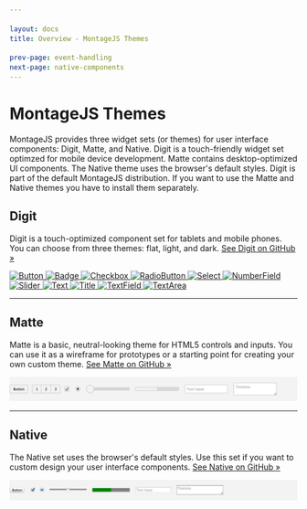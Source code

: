 ```yaml
---

layout: docs
title: Overview - MontageJS Themes

prev-page: event-handling
next-page: native-components
---
```


# MontageJS Themes

MontageJS provides three widget sets (or themes) for user interface components: Digit, Matte, and Native. Digit is a touch-friendly widget set optimzed for mobile device development. Matte contains desktop-optimized UI components. The Native theme uses the browser's default styles. Digit is part of the default MontageJS distribution. If you want to use the Matte and Native themes you have to install them separately.

## Digit

Digit is a touch-optimized component set for tablets and mobile phones. You can choose from three themes: flat, light, and dark. <a href="https://github.com/montagejs/digit" target="_blank">See Digit on GitHub »</a>

[ ![Button](https://raw.github.com/montagejs/digit/master/ui/button.reel/screenshot.png) ](https://github.com/montagejs/digit/tree/master/ui/button.reel)
[ ![Badge](https://raw.github.com/montagejs/digit/master/ui/badge.reel/screenshot.png) ](https://github.com/montagejs/digit/tree/master/ui/badge.reel)
[ ![Checkbox](https://raw.github.com/montagejs/digit/master/ui/checkbox.reel/screenshot.png) ](https://github.com/montagejs/digit/tree/master/ui/checkbox.reel)
[ ![RadioButton](https://raw.github.com/montagejs/digit/master/ui/radio-button.reel/screenshot.png) ](https://github.com/montagejs/digit/tree/master/ui/radio-button.reel)
[ ![Select](https://raw.github.com/montagejs/digit/master/ui/select.reel/screenshot.png) ](https://github.com/montagejs/digit/tree/master/ui/select.reel)
[ ![NumberField](https://raw.github.com/montagejs/digit/master/ui/number-field.reel/screenshot.png) ](https://github.com/montagejs/digit/tree/master/ui/number-field.reel)
[ ![Slider](https://raw.github.com/montagejs/digit/master/ui/slider.reel/screenshot.png) ](https://github.com/montagejs/digit/tree/master/ui/slider.reel)
[ ![Text](https://raw.github.com/montagejs/digit/master/ui/text.reel/screenshot.png) ](https://github.com/montagejs/digit/tree/master/ui/text.reel)
[ ![Title](https://raw.github.com/montagejs/digit/master/ui/title.reel/screenshot.png) ](https://github.com/montagejs/digit/tree/master/ui/title.reel)
[ ![TextField](https://raw.github.com/montagejs/digit/master/ui/text-field.reel/screenshot.png) ](https://github.com/montagejs/digit/tree/master/ui/text-field.reel)
[ ![TextArea](https://raw.github.com/montagejs/digit/master/ui/text-area.reel/screenshot.png) ](https://github.com/montagejs/digit/tree/master/ui/text-area.reel)


-----

## Matte

Matte is a basic, neutral-looking theme for HTML5 controls and inputs. You can use it as a wireframe for prototypes or a starting point for creating your own custom theme. <a href="https://github.com/montagejs/matte" target="_blank">See Matte on GitHub »</a>

![Matte](/images/themes/matte.png)

-----

## Native

The Native set uses the browser's default styles. Use this set if you want to custom design your user interface components. <a href="https://github.com/montagejs/native" target="_blank">See Native on GitHub »</a>

![Native](/images/themes/native.png)
